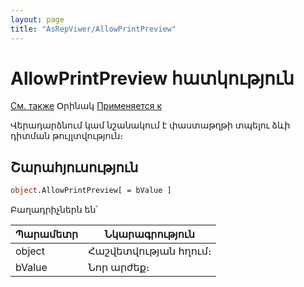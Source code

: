 ```yaml
---
layout: page
title: "AsRepViwer/AllowPrintPreview"
---
```



# AllowPrintPreview հատկություն

[См. также](../../Defs/PrintStyle.html) Օրինակ [Применяется к](../AsRepViewer.md)

Վերադարձնում կամ նշանակում է  փաստաթղթի տպելու ձևի դիտման թույլտվություն։


## Շարահյուսություն

``` vb
object.AllowPrintPreview[ = bValue ]
```


Բաղադրիչներն են՝ 


| Պարամետր | Նկարագրություն |
|--|--|
| object | Հաշվետվության հղում։  |
| bValue| Նոր արժեք։ |

